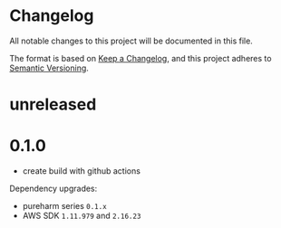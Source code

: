 # Changelog

All notable changes to this project will be documented in this file.

The format is based on [Keep a Changelog](https://keepachangelog.com/en/1.0.0/),
and this project adheres to [Semantic Versioning](https://semver.org/spec/v2.0.0.html).

# unreleased

# 0.1.0

- create build with github actions

Dependency upgrades:
- pureharm series `0.1.x`
- AWS SDK `1.11.979` and `2.16.23`
